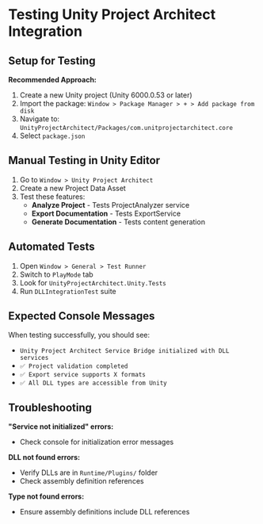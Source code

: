 # Testing Unity Project Architect Integration

## Setup for Testing

**Recommended Approach:**
1. Create a new Unity project (Unity 6000.0.53 or later)
2. Import the package: `Window > Package Manager > + > Add package from disk`
3. Navigate to: `UnityProjectArchitect/Packages/com.unitprojectarchitect.core`
4. Select `package.json`

## Manual Testing in Unity Editor

1. Go to `Window > Unity Project Architect`
2. Create a new Project Data Asset
3. Test these features:
   - **Analyze Project** - Tests ProjectAnalyzer service
   - **Export Documentation** - Tests ExportService 
   - **Generate Documentation** - Tests content generation

## Automated Tests

1. Open `Window > General > Test Runner`
2. Switch to `PlayMode` tab
3. Look for `UnityProjectArchitect.Unity.Tests`
4. Run `DLLIntegrationTest` suite

## Expected Console Messages

When testing successfully, you should see:
- `Unity Project Architect Service Bridge initialized with DLL services`
- `✅ Project validation completed`
- `✅ Export service supports X formats`
- `✅ All DLL types are accessible from Unity`

## Troubleshooting

**"Service not initialized" errors:**
- Check console for initialization error messages

**DLL not found errors:**
- Verify DLLs are in `Runtime/Plugins/` folder
- Check assembly definition references

**Type not found errors:**
- Ensure assembly definitions include DLL references